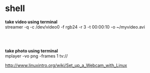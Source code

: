 # shell


<B>take video using terminal </B> <br>
streamer -q -c /dev/video0 -f rgb24 -r 3 -t 00:00:10 -o ~/myvideo.avi

<br><br>

<B> take photo using terminal </B><br>
mplayer -vo png -frames 1 tv://


http://www.linuxintro.org/wiki/Set_up_a_Webcam_with_Linux
